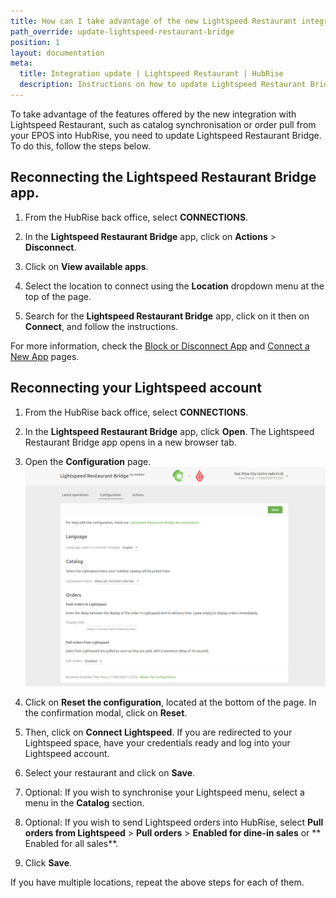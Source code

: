 ```yaml
---
title: How can I take advantage of the new Lightspeed Restaurant integration features?
path_override: update-lightspeed-restaurant-bridge
position: 1
layout: documentation
meta:
  title: Integration update | Lightspeed Restaurant | HubRise
  description: Instructions on how to update Lightspeed Restaurant Bridge, in order to take advantage of the features offered by the new integration with Lightspeed Restaurant
---
```


To take advantage of the features offered by the new integration with Lightspeed Restaurant, such as catalog synchronisation or order pull from your EPOS into HubRise, you need to update Lightspeed Restaurant Bridge. To do this, follow the steps below.

## Reconnecting the Lightspeed Restaurant Bridge app.

1. From the HubRise back office, select **CONNECTIONS**.

1. In the **Lightspeed Restaurant Bridge** app, click on **Actions** > **Disconnect**.

1. Click on **View available apps**.

1. Select the location to connect using the **Location** dropdown menu at the top of the page.

1. Search for the **Lightspeed Restaurant Bridge** app, click on it then on **Connect**, and follow the instructions.

For more information, check the [Block or Disconnect App](/docs/connections/#disconnect-app) and [Connect a New App](/docs/connections/#connect-a-new-app) pages.

## Reconnecting your Lightspeed account

1. From the HubRise back office, select **CONNECTIONS**.

1. In the **Lightspeed Restaurant Bridge** app, click **Open**. The Lightspeed Restaurant Bridge app opens in a new browser tab.

1. Open the **Configuration** page. ![Update Lightspeed Restaurant Bridge - Configuration page](../../en/images/014-configuration-page.png)

1. Click on **Reset the configuration**, located at the bottom of the page. In the confirmation modal, click on **Reset**.

1. Then, click on **Connect Lightspeed**. If you are redirected to your Lightspeed space, have your credentials ready and log into your Lightspeed account.

1. Select your restaurant and click on **Save**.

1. Optional: If you wish to synchronise your Lightspeed menu, select a menu in the **Catalog** section.

1. Optional: If you wish to send Lightspeed orders into HubRise, select **Pull orders from Lightspeed** > **Pull orders** > **Enabled for dine-in sales** or ** Enabled for all sales**.

1. Click **Save**.

If you have multiple locations, repeat the above steps for each of them.
